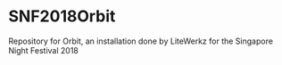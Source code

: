 # SNF2018Orbit
Repository for Orbit, an installation done by LiteWerkz for the Singapore Night Festival 2018
